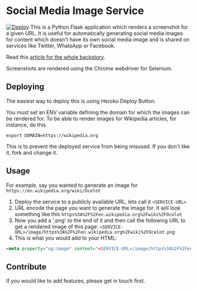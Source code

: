 # Social Media Image Service
<a href="https://heroku.com/deploy"><img src="https://www.herokucdn.com/deploy/button.svg" alt="Deploy"></a>
This is a Python Flask application which renders a screenshot for a given URL. It is useful for automatically generating social 
media images for content which doesn't have its own social media image and is shared on services like Twitter, WhatsApp or Facebook.

Read this [article for the whole backstory](https://casparwre.de/blog/social-media-image-generation-python/).

Screenshots are rendered using the Chrome webdriver for Selenium.

## Deploying
The easiest way to deploy this is using Heroku Deploy Button.

You must set an ENV variable defining the domain for which the images can be rendered for. To be able to render images for Wikipedia articles, for instance, do this

```
export DOMAIN=https://wikipedia.org
```

This is to prevent the deployed service from being misused. If you don't like it, fork and change it.

## Usage

For example, say you wanted to generate an image for `https://en.wikipedia.org/wiki/Ocelot`

1. Deploy the service to a publicly available URL, lets call it `<SERVICE-URL>`
1. URL encode the page you want to generate the image for. It will look something like this ```https%3A%2F%2Fen.wikipedia.org%2Fwiki%2FOcelot```
3. Now you add a '.png' to the end of it and then call the following URL to get a rendered image of this page: `<SERVICE-URL>/image/https%3A%2F%2Fen.wikipedia.org%2Fwiki%2FOcelot.png`
4. This is what you would add to your HTML:
```html
<meta property="og:image" content="<SERVICE-URL>/image/https%3A%2F%2Fen.wikipedia.org%2Fwiki%2FOcelot.png" />
```

## Contribute
If you would like to add features, please get in touch first.
